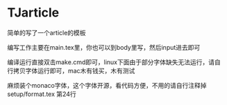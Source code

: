 ﻿TJarticle
=========

简单的写了一个article的模板

编写工作主要在main.tex里，你也可以到body里写，然后input进去即可

编译运行直接双击make.cmd即可，linux下面由于部分字体缺失无法运行，请自行拷贝字体运行即可，mac木有钱买，木有测试

麻烦装个monaco字体，这个字体开源，看代码方便，不用的请自行注释掉setup/format.tex 第24行